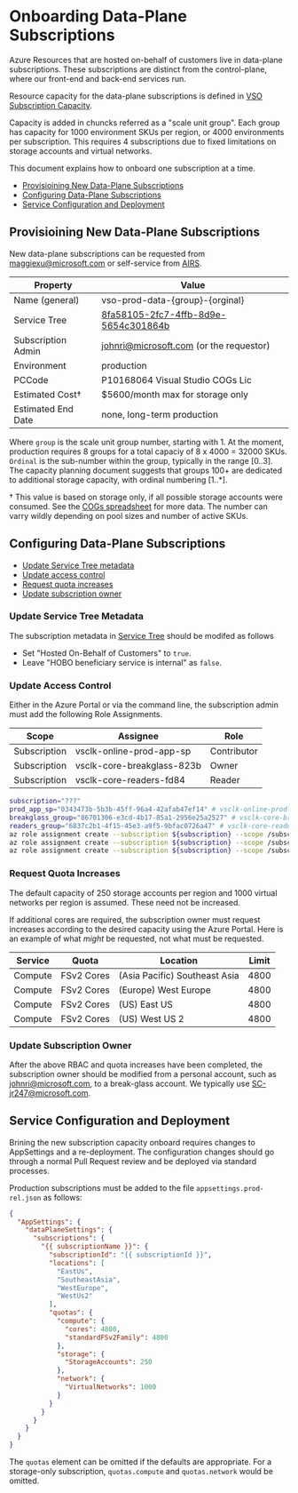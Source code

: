# Onboarding Data-Plane Subscriptions

Azure Resources that are hosted on-behalf of customers live in data-plane subscriptions. These subscriptions are distinct from the control-plane, where our front-end and back-end services run.

Resource capacity for the data-plane subscriptions is defined in [VSO Subscription Capacity](https://microsoft.sharepoint.com/teams/VSSaaS/Shared%20Documents/Cloud%20Workspaces/VSO%20Subscription%20Capacity%20Modeler.xlsx?web=1).

Capacity is added in chuncks referred as a "scale unit group". Each group has capacity for 1000 environment SKUs per region, or 4000 environments per subscription. This requires 4 subscriptions due to fixed limitations on storage accounts and virtual networks.

This document explains how to onboard one subscription at a time.

- [Provisioining New Data-Plane Subscriptions](#provisioining-new-data-plane-subscriptions)
- [Configuring Data-Plane Subscriptions](#configuring-data-plane-subscriptions)
- [Service Configuration and Deployment](#service-configuration-and-deployment)

## Provisioining New Data-Plane Subscriptions

New data-plane subscriptions can be requested from maggiexu@microsoft.com or self-service from [AIRS](https://aka.ms/airs).

| Property | Value |
| --- | --- |
| Name (general) | vso-prod-data-{group}-{orginal} |
| Service Tree | [8fa58105-2fc7-4ffb-8d9e-5654c301864b](https://servicetree.msftcloudes.com/main.html#/ServiceModel/Home/8fa58105-2fc7-4ffb-8d9e-5654c301864b) |
| Subscription Admin | johnri@microsoft.com (or the requestor) |
| Environment | production |
| PCCode | P10168064 Visual Studio COGs Lic |
| Estimated Cost† | $5600/month max for storage only |
| Estimated End Date | none, long-term production |

Where `group` is the scale unit group number, starting with 1. At the moment, production requires 8 groups for a total capaciy of 8 x 4000 = 32000 SKUs. `Ordinal` is the sub-number within the group, typically in the range [0..3]. The capacity planning document suggests that groups 100+ are dedicated to additional storage capacity, with ordinal numbering [1..*].

† This value is based on storage only, if all possible storage accounts were consumed. See the [COGs spreadsheet](https://microsoft.sharepoint.com/teams/VSSaaS/Shared%20Documents/Cloud%20Workspaces/Cloud%20Environments%20COGs.xlsx?web=1) for more data. The number can varry wildly depending on pool sizes and number of active SKUs.

## Configuring Data-Plane Subscriptions

- [Update Service Tree metadata](#update-service-tree-metadata)
- [Update access control](#update-access-control)
- [Request quota increases](#request-quota-increases)
- [Update subscription owner](#update-subscription-owner)

### Update Service Tree Metadata

The subscription metadata in [Service Tree](https://servicetree.msftcloudes.com/main.html#/ServiceModel/Service/Subscription/8fa58105-2fc7-4ffb-8d9e-5654c301864b) should be modifed as follows

- Set "Hosted On-Behalf of Customers" to `true`.
- Leave "HOBO beneficiary service is internal" as `false`.

### Update Access Control

Either in the Azure Portal or via the command line, the subscription admin must add the following Role Assignments.

| Scope | Assignee | Role |
| --- | --- | --- |
| Subscription | vsclk-online-prod-app-sp | Contributor |
| Subscription | vsclk-core-breakglass-823b | Owner |
| Subscription | vsclk-core-readers-fd84 | Reader |

```bash
subscription="???"
prod_app_sp="0343473b-5b3b-45ff-96a4-42afab47ef14" # vsclk-online-prod-app-sp
breakglass_group="86701306-e3cd-4b17-85a1-2956e25a2527" # vsclk-core-breakglass-823b
readers_group="6837c2b1-4f15-45e3-a9f5-9bfac0726a47" # vsclk-core-readers-fd84
az role assignment create --subscription ${subscription} --scope /subscriptions/${subscription} --assignee ${prod_app_sp} --role Contributor
az role assignment create --subscription ${subscription} --scope /subscriptions/${subscription} --assignee ${breakglass_group} --role Owner
az role assignment create --subscription ${subscription} --scope /subscriptions/${subscription} --assignee ${readers_group} --role Reader
```

### Request Quota Increases

The default capacity of 250 storage accounts per region and 1000 virtual networks per region is assumed. These need not be increased.

If additional cores are required, the subscription owner must request increases according to the desired capacity using the Azure Portal. Here is an example of what _might_ be requested, not what must be requested.

| Service | Quota | Location | Limit |
| --- | --- | --- | --- |
| Compute | FSv2 Cores | (Asia Pacific) Southeast Asia | 4800 |
| Compute | FSv2 Cores | (Europe) West Europe | 4800 |
| Compute | FSv2 Cores | (US) East US | 4800 |
| Compute | FSv2 Cores | (US) West US 2 | 4800 |


### Update Subscription Owner

After the above RBAC and quota increases have been completed, the subscription owner should be modified from a personal account, such as johnri@microsoft.com, to a break-glass account. We typically use SC-jr247@microsoft.com.

## Service Configuration and Deployment

Brining the new subscription capacity onboard requires changes to AppSettings and a re-deployment. The configuration changes should go through a normal Pull Request review and be deployed via standard processes.

Production subscriptions must be added to the file `appsettings.prod-rel.json` as follows:

```json
{
  "AppSettings": {
    "dataPlaneSettings": {
      "subscriptions": {
        "{{ subscriptionName }}": {
          "subscriptionId": "{{ subscriptionId }}",
          "locations": [
            "EastUs",
            "SoutheastAsia",
            "WestEurope",
            "WestUs2"
          ],
          "quotas": {
            "compute": {
              "cores": 4800,
              "standardFSv2Family": 4800
            },
            "storage": {
              "StorageAccounts": 250
            },
            "network": {
              "VirtualNetworks": 1000
            }
          }
        }
      }
    }
  }
}
```

The `quotas` element can be omitted if the defaults are appropriate. For a storage-only subscription, `quotas.compute` and `quotas.network` would be omitted.

